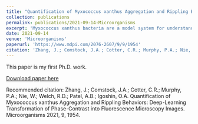 ```yaml
---
title: "Quantification of Myxococcus xanthus Aggregation and Rippling Behaviors: Deep-Learning Transformation of Phase-Contrast into Fluorescence Microscopy Images"
collection: publications
permalink: publications/2021-09-14-Microorganisms
excerpt: 'Myxococcus xanthus bacteria are a model system for understanding pattern formation and collective cell behaviors. When starving, cells aggregate into fruiting bodies to form metabolically inert spores. During predation, cells self-organize into traveling cell-density waves termed ripples. Both phase-contrast and fluorescence microscopy are used to observe these patterns but each has its limitations. Phase-contrast images have higher contrast, but the resulting image intensities lose their correlation with cell density. The intensities of fluorescence microscopy images, on the other hand, are well-correlated with cell density, enabling better segmentation of aggregates and better visualization of streaming patterns in between aggregates; however, fluorescence microscopy requires the engineering of cells to express fluorescent proteins and can be phototoxic to cells. To combine the advantages of both imaging methodologies, we develop a generative adversarial network that converts phase-contrast into synthesized fluorescent images. By including an additional histogram-equalized output to the state-of-the-art pix2pixHD algorithm, our model generates accurate images of aggregates and streams, enabling the estimation of aggregate positions and sizes, but with small shifts of their boundaries. Further training on ripple patterns enables accurate estimation of the rippling wavelength. Our methods are thus applicable for many other phenotypic behaviors and pattern formation studies.'
date: 2021-09-14
venue: 'Microorganisms'
paperurl: 'https://www.mdpi.com/2076-2607/9/9/1954'
citation: 'Zhang, J.; Comstock, J.A.; Cotter, C.R.; Murphy, P.A.; Nie, W.; Welch, R.D.; Patel, A.B.; Igoshin, O.A. Quantification of Myxococcus xanthus Aggregation and Rippling Behaviors: Deep-Learning Transformation of Phase-Contrast into Fluorescence Microscopy Images. Microorganisms 2021, 9, 1954.'
---
```

This paper is my first Ph.D. work.

[Download paper here](https://www.mdpi.com/2076-2607/9/9/1954/pdf?version=1631685181)

Recommended citation: Zhang, J.; Comstock, J.A.; Cotter, C.R.; Murphy, P.A.; Nie, W.; Welch, R.D.; Patel, A.B.; Igoshin, O.A. Quantification of Myxococcus xanthus Aggregation and Rippling Behaviors: Deep-Learning Transformation of Phase-Contrast into Fluorescence Microscopy Images. Microorganisms 2021, 9, 1954.
